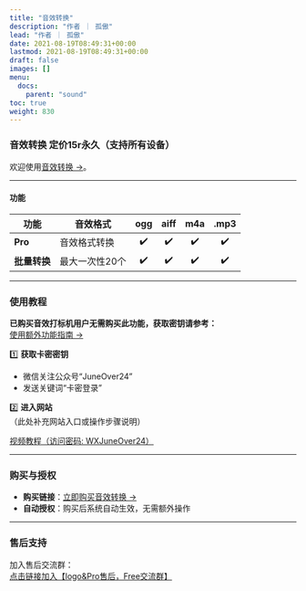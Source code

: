 ```yaml
---
title: "音效转换"
description: "作者 ｜ 孤傲"
lead: "作者 ｜ 孤傲"
date: 2021-08-19T08:49:31+00:00
lastmod: 2021-08-19T08:49:31+00:00
draft: false
images: []
menu:
  docs:
    parent: "sound"
toc: true
weight: 830
---
```


### 音效转换 定价15r永久（支持所有设备）

欢迎使用[音效转换 →](/docs/extra_service/sound/SoudCover/)。

---

#### 功能

| 功能          | 音效格式          | ogg | aiff | m4a | .mp3 |
|---------------|--------------------|:----------:|:----------:|:--------------:|:--------------:|
| **Pro**       | 音效格式转换 | ✔️         | ✔️         | ✔️             | ✔️             |
| **批量转换**       | 最大一次性20个 | ✔️         | ✔️         | ✔️             | ✔️             |

---

### 使用教程  

**已购买音效打标机用户无需购买此功能，获取密钥请参考：**  
[使用额外功能指南 →](/docs/mark_user/General/useextraservice/)  

1️⃣ **获取卡密密钥**  

- 微信关注公众号“JuneOver24”  
- 发送关键词“卡密登录”  

2️⃣ **进入网站**  
（此处补充网站入口或操作步骤说明）

[视频教程（访问密码: WXJuneOver24）](https://url69.ctfile.com/d/22031369-65046580-3246ae?p=WXJuneOver24)

---

### 购买与授权  

- **购买链接**：[立即购买音效转换 →](https://shop.gushao.club/buy/20)  
- **自动授权**：购买后系统自动生效，无需额外操作  

---

### 售后支持  

加入售后交流群：  
[点击链接加入【logo&Pro售后，Free交流群】](https://qm.qq.com/q/BrPUdXGm6Q)
